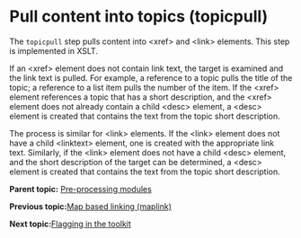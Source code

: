 # Pull content into topics \(topicpull\)

The `topicpull` step pulls content into <xref\> and <link\> elements. This step is implemented in XSLT.

If an <xref\> element does not contain link text, the target is examined and the link text is pulled. For example, a reference to a topic pulls the title of the topic; a reference to a list item pulls the number of the item. If the <xref\> element references a topic that has a short description, and the <xref\> element does not already contain a child <desc\> element, a <desc\> element is created that contains the text from the topic short description.

The process is similar for <link\> elements. If the <link\> element does not have a child <linktext\> element, one is created with the appropriate link text. Similarly, if the <link\> element does not have a child <desc\> element, and the short description of the target can be determined, a <desc\> element is created that contains the text from the topic short description.

**Parent topic:** [Pre-processing modules](../dev_ref/DITA-OTPreprocess.md)

**Previous topic:**[Map based linking \(maplink\)](../dev_ref/preprocess-maplink.md)

**Next topic:**[Flagging in the toolkit](../dev_ref/preprocess-flagging.md)

